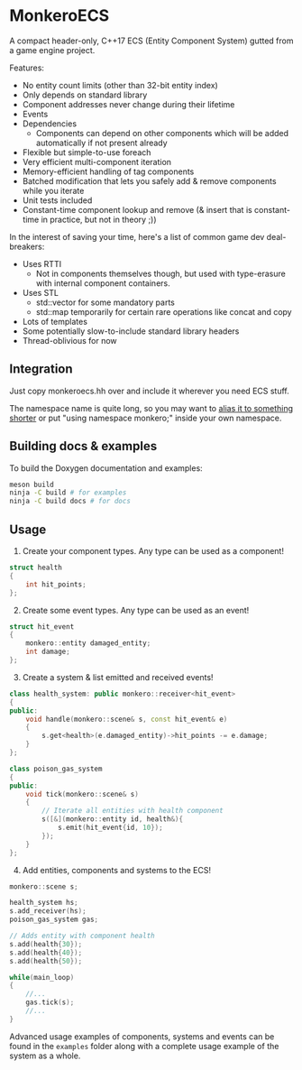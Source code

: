 MonkeroECS
==========

A compact header-only, C++17 ECS (Entity Component System) gutted from a game
engine project.

Features:
- No entity count limits (other than 32-bit entity index)
- Only depends on standard library 
- Component addresses never change during their lifetime
- Events
- Dependencies
  - Components can depend on other components which will be added automatically
    if not present already
- Flexible but simple-to-use foreach
- Very efficient multi-component iteration
- Memory-efficient handling of tag components
- Batched modification that lets you safely add & remove components while you
  iterate
- Unit tests included
- Constant-time component lookup and remove (& insert that is constant-time in practice, but not in theory ;))

In the interest of saving your time, here's a list of common game dev deal-breakers:
- Uses RTTI
  - Not in components themselves though, but used with type-erasure with
    internal component containers.
- Uses STL
  - std::vector for some mandatory parts
  - std::map temporarily for certain rare operations like concat and copy
- Lots of templates
- Some potentially slow-to-include standard library headers
- Thread-oblivious for now

## Integration

Just copy monkeroecs.hh over and include it wherever you need ECS stuff.

The namespace name is quite long, so you may want to [alias it to something
shorter](https://en.cppreference.com/w/cpp/language/namespace_alias) or put
"using namespace monkero;" inside your own namespace.

## Building docs & examples

To build the Doxygen documentation and examples:
```sh
meson build
ninja -C build # for examples
ninja -C build docs # for docs
```

## Usage

1. Create your component types. Any type can be used as a component!
```cpp
struct health
{
    int hit_points;
};
```

2. Create some event types. Any type can be used as an event!
```cpp
struct hit_event
{
    monkero::entity damaged_entity;
    int damage;
};
```

3. Create a system & list emitted and received events!
```cpp
class health_system: public monkero::receiver<hit_event>
{
public:
    void handle(monkero::scene& s, const hit_event& e)
    {
        s.get<health>(e.damaged_entity)->hit_points -= e.damage;
    }
};

class poison_gas_system
{
public:
    void tick(monkero::scene& s)
    {
        // Iterate all entities with health component
        s([&](monkero::entity id, health&){
            s.emit(hit_event{id, 10});
        });
    }
};
```

4. Add entities, components and systems to the ECS!
```cpp
monkero::scene s;

health_system hs;
s.add_receiver(hs);
poison_gas_system gas;

// Adds entity with component health
s.add(health{30});
s.add(health{40});
s.add(health{50});

while(main_loop)
{
    //...
    gas.tick(s);
    //...
}
```

Advanced usage examples of components, systems and events can be found in the
`examples` folder along with a complete usage example of the system as a whole.
